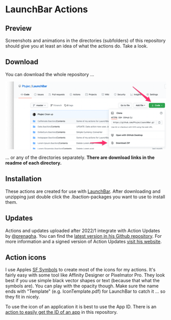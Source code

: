 # LaunchBar Actions

## Preview
Screenshots and animations in the directories  (subfolders) of this repository should give you at least an idea of what the actions do. Take a look.

## Download 
You can download the whole repository …

<img src="download.png" width="600"/> 

… or any of the directories separately. **There are download links in the readme of each directory.**  


## Installation
These actions are created for use with [LaunchBar](http://www.obdev.at/products/launchbar/). After downloading and unzipping just double click the .lbaction-packages you want to use to install them.  

## Updates

Actions and updates uploaded after 2022/1 integrate with Action Updates by [@prenagha](https://github.com/prenagha). You can find the [latest version in his Github repository](https://github.com/prenagha/launchbar). For more information and a signed version of Action Updates [visit his website](https://renaghan.com/launchbar/action-updates/).

## Action icons
I use Apples [SF Symbols](https://developer.apple.com/sf-symbols/) to create most of the icons for my actions. It's fairly easy with some tool like Affinity Designer or Pixelmator Pro. They look best if you use simple black vector shapes or text (because that what the symbols are). You can play with the opacity though. Make sure the name ends with "Template" (e.g. IconTemplate.pdf) for LaunchBar to catch it … so they fit in nicely.

To use the icon of an application it is best to use the App ID. There is an [action to easily get the ID of an app](https://github.com/Ptujec/LaunchBar/tree/master/Get-App-ID) in this repository.

